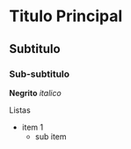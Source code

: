 # Titulo Principal
## Subtitulo
### Sub-subtitulo

**Negrito** 
*italico*

Listas

- item 1
    - sub item

